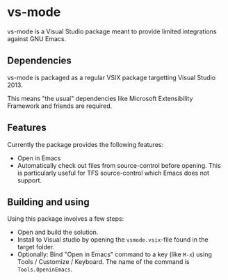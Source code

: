 
# vs-mode

vs-mode is a Visual Studio package meant to provide limited integrations against GNU Emacs.

## Dependencies

vs-mode is packaged as a regular VSIX package targetting Visual Studio 2013.

This means "the usual" dependencies like Microsoft Extensibility Framework and friends are required.

## Features

Currently the package provides the following features:

* Open in Emacs
* Automatically check out files from source-control before opening. This is particularly useful for TFS source-control which Emacs does not support.

## Building and using

Using this package involves a few steps:

* Open and build the solution.
* Install to Visual studio by opening the `vsmode.vsix`-file found in the target folder.
* Optionally: Bind "Open in Emacs" command to a key (like `M-x`) using Tools / Customize / Keyboard. The name of the command is `Tools.OpeninEmacs`.

